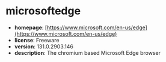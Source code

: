 # microsoftedge

- **homepage**: [https://www.microsoft.com/en-us/edge](https://www.microsoft.com/en-us/edge)
- **license**: Freeware
- **version**: 131.0.2903.146
- **description**: The chromium based Microsoft Edge browser

